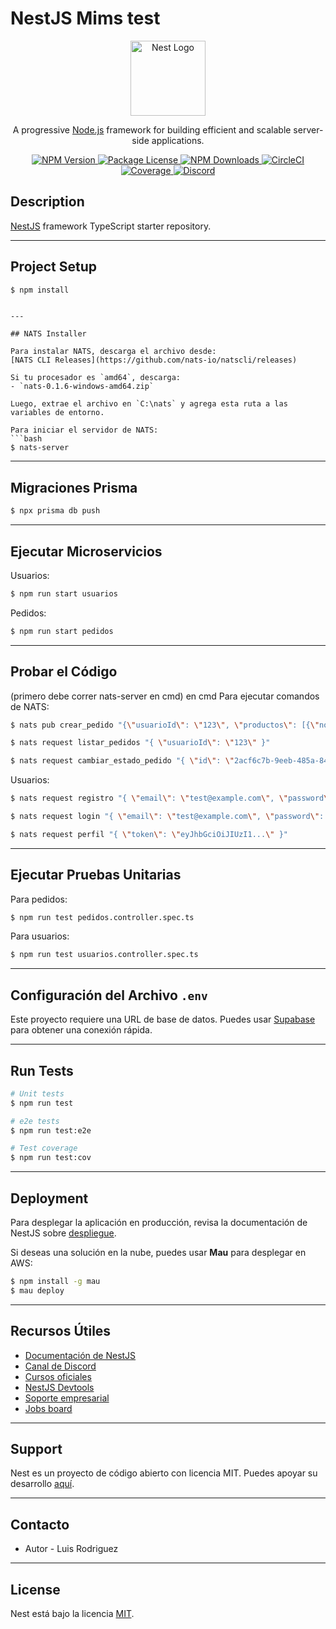 # NestJS Mims test

<p align="center">
  <a href="http://nestjs.com/" target="blank">
    <img src="https://nestjs.com/img/logo-small.svg" width="120" alt="Nest Logo" />
  </a>
</p>

<p align="center">
  A progressive <a href="http://nodejs.org" target="_blank">Node.js</a> framework for building efficient and scalable server-side applications.
</p>

<p align="center">
  <a href="https://www.npmjs.com/~nestjscore" target="_blank">
    <img src="https://img.shields.io/npm/v/@nestjs/core.svg" alt="NPM Version" />
  </a>
  <a href="https://www.npmjs.com/~nestjscore" target="_blank">
    <img src="https://img.shields.io/npm/l/@nestjs/core.svg" alt="Package License" />
  </a>
  <a href="https://www.npmjs.com/~nestjscore" target="_blank">
    <img src="https://img.shields.io/npm/dm/@nestjs/common.svg" alt="NPM Downloads" />
  </a>
  <a href="https://circleci.com/gh/nestjs/nest" target="_blank">
    <img src="https://img.shields.io/circleci/build/github/nestjs/nest/master" alt="CircleCI" />
  </a>
  <a href="https://coveralls.io/github/nestjs/nest?branch=master" target="_blank">
    <img src="https://coveralls.io/repos/github/nestjs/nest/badge.svg?branch=master#9" alt="Coverage" />
  </a>
  <a href="https://discord.gg/G7Qnnhy" target="_blank">
    <img src="https://img.shields.io/badge/discord-online-brightgreen.svg" alt="Discord"/>
  </a>
</p>

## Description

[NestJS](https://github.com/nestjs/nest) framework TypeScript starter repository.

---

## Project Setup

```bash
$ npm install
```


```

---

## NATS Installer

Para instalar NATS, descarga el archivo desde:
[NATS CLI Releases](https://github.com/nats-io/natscli/releases)

Si tu procesador es `amd64`, descarga:
- `nats-0.1.6-windows-amd64.zip`

Luego, extrae el archivo en `C:\nats` y agrega esta ruta a las variables de entorno.

Para iniciar el servidor de NATS:
```bash
$ nats-server
```

---

## Migraciones Prisma

```bash
$ npx prisma db push
```

---

## Ejecutar Microservicios

Usuarios:
```bash
$ npm run start usuarios
```

Pedidos:
```bash
$ npm run start pedidos
```

---

## Probar el Código

(primero debe correr nats-server en cmd) en cmd Para ejecutar comandos de NATS:

```bash
$ nats pub crear_pedido "{\"usuarioId\": \"123\", \"productos\": [{\"nombre\": \"Producto1\", \"cantidad\": 2}], \"estado\": \"pendiente\"}"

$ nats request listar_pedidos "{ \"usuarioId\": \"123\" }"

$ nats request cambiar_estado_pedido "{ \"id\": \"2acf6c7b-9eeb-485a-84a3-b578c83d8a1e\", \"estado\": \"entregado\" }"'
```

Usuarios:
```bash
$ nats request registro "{ \"email\": \"test@example.com\", \"password\": \"123456\", \"nombre\": \"Usuario Test\" }"

$ nats request login "{ \"email\": \"test@example.com\", \"password\": \"123456\" }"

$ nats request perfil "{ \"token\": \"eyJhbGciOiJIUzI1...\" }"
```

---

## Ejecutar Pruebas Unitarias

Para pedidos:
```bash
$ npm run test pedidos.controller.spec.ts
```

Para usuarios:
```bash
$ npm run test usuarios.controller.spec.ts
```

---

## Configuración del Archivo `.env`

Este proyecto requiere una URL de base de datos. Puedes usar [Supabase](https://supabase.com/) para obtener una conexión rápida.

---

## Run Tests

```bash
# Unit tests
$ npm run test

# e2e tests
$ npm run test:e2e

# Test coverage
$ npm run test:cov
```

---

## Deployment

Para desplegar la aplicación en producción, revisa la documentación de NestJS sobre [despliegue](https://docs.nestjs.com/deployment).

Si deseas una solución en la nube, puedes usar **Mau** para desplegar en AWS:

```bash
$ npm install -g mau
$ mau deploy
```

---

## Recursos Útiles

- [Documentación de NestJS](https://docs.nestjs.com)
- [Canal de Discord](https://discord.gg/G7Qnnhy)
- [Cursos oficiales](https://courses.nestjs.com/)
- [NestJS Devtools](https://devtools.nestjs.com)
- [Soporte empresarial](https://enterprise.nestjs.com)
- [Jobs board](https://jobs.nestjs.com)

---

## Support

Nest es un proyecto de código abierto con licencia MIT. Puedes apoyar su desarrollo [aquí](https://docs.nestjs.com/support).

---

## Contacto

- Autor - Luis Rodriguez


---

## License

Nest está bajo la licencia [MIT](https://github.com/nestjs/nest/blob/master/LICENSE).


